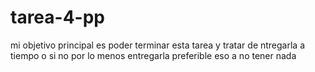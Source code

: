 # tarea-4-pp
mi objetivo principal es poder terminar esta tarea y tratar de ntregarla a tiempo 
o si no por lo menos entregarla preferible eso a no tener nada 